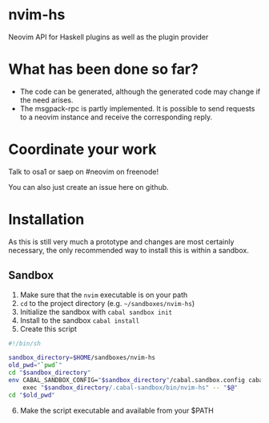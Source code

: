 # nvim-hs

Neovim API for Haskell plugins as well as the plugin provider

# What has been done so far?

* The code can be generated, although the generated code may change if the
  need arises.
* The msgpack-rpc is partly implemented. It is possible to send requests to
  a neovim instance and receive the corresponding reply.

# Coordinate your work

Talk to osa1 or saep on #neovim on freenode!

You can also just create an issue here on github.

# Installation

As this is still very much a prototype and changes are most certainly
necessary, the only recommended way to install this is within a sandbox.

## Sandbox

1. Make sure that the `nvim` executable is on your path
2. `cd` to the project directory (e.g. `~/sandboxes/nvim-hs`)
3. Initialize the sandbox with `cabal sandbox init`
4. Install to the sandbox `cabal install`
5. Create this script
  ```bash
  #!/bin/sh

  sandbox_directory=$HOME/sandboxes/nvim-hs
  old_pwd="`pwd`"
  cd "$sandbox_directory"
  env CABAL_SANDBOX_CONFIG="$sandbox_directory"/cabal.sandbox.config cabal \
      exec "$sandbox_directory/.cabal-sandbox/bin/nvim-hs" -- "$@"
  cd "$old_pwd"
  ```
6. Make the script executable and available from your $PATH

